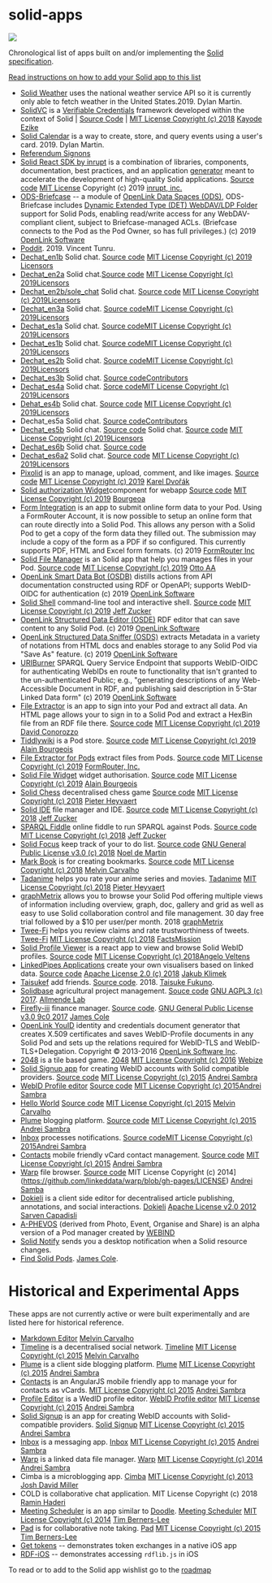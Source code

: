 # solid-apps
[![](https://img.shields.io/badge/project-Solid-7C4DFF.svg?style=flat-square)](https://github.com/solid/solid)

Chronological list of apps built on and/or implementing the [Solid specification](https://github.com/solid/specification).

[Read instructions on how to add your Solid app to this list](https://github.com/solid/solid-apps/blob/master/How-to-add-an-App.md)

* [Solid Weather](https://bitbucket.org/dylanmartin/solidweatherapp/src/master/) uses the national weather service API so it is currently only able to fetch weather in the United States.2019. Dylan Martin.
* [SolidVC](https://github.com/kezike/solid-vc) is a [Verifiable Credentials](https://w3c.github.io/vc-data-model/) framework developed within the context of Solid | [Source Code](https://github.com/kezike/solid-vc) | [MIT License Copyright (c) 2018](https://github.com/kezike/solid-vc/blob/master/LICENSE) [Kayode Ezike](https://github.com/kezike)
* [Solid Calendar](https://bitbucket.org/dylanmartin/solidcalendar/src/master/) is a way to create, store, and query events using a user's card. 2019. Dylan Martin.
* [Referendum Signons](https://referendum.signons.fr)
* [Solid React SDK by inrupt](https://github.com/inrupt/solid-react-sdk) is a combination of libraries, components, documentation, best practices, and an application [generator](https://generator.inrupt.com) meant to accelerate the development of high-quality Solid applications. [Source code](https://github.com/inrupt/generator-solid-react) [MIT License](https://github.com/inrupt/solid-react-sdk/blob/master/LICENSE.md) Copyright (c) 2019 [inrupt, inc.](https://inrupt.com/)
* [ODS-Briefcase](http://ods.openlinksw.com/wiki/ODS/OdsBriefcase) -- a module of [OpenLink Data Spaces (ODS)](http://ods.openlinksw.com/wiki/ODS/), ODS-Briefcase includes [Dynamic Extended Type (DET) WebDAV/LDP Folder](https://medium.com/virtuoso-blog/d25ab3dd27d9) support for Solid Pods, enabling read/write access for any WebDAV-compliant client, subject to Briefcase-managed ACLs. (Briefcase connects to the Pod as the Pod Owner, so has full privileges.) (c) 2019 [OpenLink Software](http://www.openlinksw.com)
* [Poddit](https://vincenttunru.gitlab.io/poddit/). 2019. Vincent Tunru.
* [Dechat_en1b](https://arquisoft.github.io/dechat_en1b/) Solid chat. [Source code](https://github.com/Arquisoft/dechat_en1b) [MIT License Copyright (c) 2019](https://github.com/Arquisoft/dechat_en1b/blob/master/LICENSE) [Licensors](https://github.com/Arquisoft/dechat_en1b/graphs/contributors)
* [Dechat_en2a](https://arquisoft.github.io/dechat_en2a/) Solid chat.[Source code](https://github.com/Arquisoft/dechat_en2a) [MIT License Copyright (c) 2019](https://github.com/Arquisoft/dechat_en2a/blob/master/LICENSE)[Licensors](https://github.com/Arquisoft/dechat_en2a/graphs/contributors)
* [Dechat_en2b/sole_chat](https://arquisoft.github.io/sole_chat/) Solid chat. [Source code](https://github.com/Arquisoft/sole_chat) [MIT License Copyright (c) 2019](https://github.com/Arquisoft/sole_chat/blob/master/LICENSE)[Licensors](https://github.com/Arquisoft/sole_chat/graphs/contributors)
* [Dechat_en3a](https://arquisoft.github.io/dechat_en3a/) Solid chat. [Source code](https://github.com/Arquisoft/dechat_en3a)[MIT License Copyright (c) 2019](https://github.com/Arquisoft/dechat_en3a/blob/master/LICENSE)[Licensors](https://github.com/Arquisoft/dechat_en3a/graphs/contributors)
* [Dechat_es1a](https://arquisoft.github.io/dechat_es1a/) Solid chat. [Source code](https://github.com/Arquisoft/dechat_es1a)[MIT License Copyright (c) 2019](https://github.com/Arquisoft/dechat_es1a/blob/master/LICENSE)[Licensors](https://github.com/Arquisoft/dechat_es1a/graphs/contributors)
* [Dechat_es1b](https://arquisoft.github.io/dechat_es1b/) Solid chat. [Source code](https://github.com/Arquisoft/dechat_es1b)[MIT License Copyright (c) 2019](https://github.com/Arquisoft/dechat_es1b/blob/master/LICENSE)[Licensors](https://github.com/Arquisoft/dechat_es1b/graphs/contributors)
* [Dechat_es2b](https://arquisoft.github.io/dechat_es2b/) Solid chat. [Source code](https://github.com/Arquisoft/dechat_es2b)[MIT License Copyright (c) 2019](https://github.com/Arquisoft/dechat_es2b/blob/master/LICENSE)[Licensors](https://github.com/Arquisoft/dechat_es2b/graphs/contributors) 
* [Dechat_es3b](https://arquisoft.github.io/dechat_es3b/) Solid chat. [Source code](https://github.com/Arquisoft/dechat_es3b)[Contributors](https://github.com/Arquisoft/dechat_es3b/graphs/contributors)
* [Dechat_es4a](https://arquisoft.github.io/dechat_es4a/) Solid chat. [Sorce code](https://github.com/Arquisoft/dechat_es4a)[MIT License Copyright (c) 2019](https://github.com/Arquisoft/dechat_es4a/blob/master/LICENSE)[Licensors](https://github.com/Arquisoft/dechat_es4a/graphs/contributors)
* [Dehat_es4b](https://arquisoft.github.io/dechat_es4b/app/) Solid chat. [Source code](https://github.com/Arquisoft/dechat_es4b) [MIT License Copyright (c) 2019](https://github.com/Arquisoft/dechat_es4b/blob/master/LICENSE)[Licensors](https://github.com/Arquisoft/dechat_es4b/graphs/contributors)
* Dechat_es5a Solid chat. [Source code](https://github.com/Arquisoft/dechat_es5a)[Contributors](https://github.com/Arquisoft/dechat_es5a/graphs/contributors)
* [Dechat_es5b](https://arquisoft.github.io/dechat_es5b/) Solid chat. [Source code](https://github.com/Arquisoft/dechat_es5b) Solid chat. [Source code](https://github.com/Arquisoft/dechat_es6a2) [MIT License Copyright (c) 2019](https://github.com/Arquisoft/dechat_es6a2/blob/master/LICENSE)[Licensors](https://github.com/Arquisoft/dechat_es6a2/graphs/contributors)
* [Dechat_es6b](https://arquisoft.github.io/DeChat_es6b/) Solid chat. [Source code](https://github.com/Arquisoft/DeChat_es6b) 
* [Dechat_es6a2](https://arquisoft.github.io/dechat_es6a2/) Solid chat. [Source code](https://github.com/Arquisoft/dechat_es6a2) [MIT License Copyright (c) 2019](https://github.com/Arquisoft/dechat_es6a2/blob/master/LICENSE)[Licensors](https://github.com/Arquisoft/dechat_es6a2/graphs/contributors)
* [Pixolid](https://pixolid.netlify.com/) is an app to manage, upload, comment, and like images. [Source code](https://github.com/carloss8/pixolid) [MIT License Copyright (c) 2019](https://github.com/carloss8/pixolid/blob/master/LICENSE) [Karel Dvořák](https://github.com/carloss8)
* [Solid authorization Widget](https://bourgeoa.solid.community/public/solid-file-widget/)component for webapp [Source code](https://github.com/bourgeoa/solid-file-widget) [MIT License Copyright (c) 2019](https://github.com/bourgeoa/solid-file-widget/blob/master/LICENSE) [Bourgeoa](https://github.com/bourgeoa) 
* [Form Integration](https://www.formrouter.com/solid-project-pod-pdf-form-integration/online_forms_solid_pod.htm) is an app to submit online form data to your Pod. Using a FormRouter Account, it is now possible to setup an online form that can route directly into a Solid Pod. This allows any person with a Solid Pod to get a copy of the form data they filled out. The submission may include a copy of the form as a PDF if so configured. This currently supports PDF, HTML and Excel form formats. (c) 2019 [FormRouter Inc](https://www.formrouter.com)
* [Solid File Manager](https://otto-aa.github.io/solid-filemanager/) is an Solid app that help you manages files in your Pod. [Source code](https://github.com/Otto-AA/solid-filemanager) [MIT License Copyright (c) 2019](https://github.com/Otto-AA/solid-filemanager/blob/master/LICENSE) [Otto AA](https://github.com/Otto-AA)
* [OpenLink Smart Data Bot (OSDB)](http://osdb.openlinksw.com) distills actions from API documentation constructed using RDF or OpenAPI; supports WebID-OIDC for authentication (c) 2019 [OpenLink Software](http://www.openlinksw.com)
* [Solid Shell](https://github.com/jeff-zucker/solid-shell) command-line tool and interactive shell. [Source code](https://github.com/jeff-zucker/solid-shell) [MIT License Copyright (c) 2019](https://github.com/jeff-zucker/solid-shell/blob/master/LICENSE) [Jeff Zucker](https://github.com/jeff-zucker)
* [OpenLink Structured Data Editor (OSDE)](http://osde.openlinksw.com) RDF editor that can save content to any Solid Pod. (c) 2019 [OpenLink Software](http://www.openlinksw.com)  
* [OpenLink Structured Data Sniffer (OSDS)](http://osds.openlinksw.com) extracts Metadata in a variety of notations from HTML docs and enables storage to any Solid Pod via "Save As" feature. (c) 2019 [OpenLink Software](http://www.openlinksw.com)
* [URIBurner](http://linkeddata.uriburner.com/sparql) SPARQL Query Service Endpoint that supports WebID-OIDC for authenticating WebIDs en route to functionality that isn't granted to the un-authenticated Public; e.g., "generating descriptions of any Web-Accessible Document in RDF, and publishing said description in 5-Star Linked Data form" (c) 2019 [OpenLink Software](http://www.openlinksw.com)
* [File Extractor](https://formrouter.solid.community/public/FileExtraction/) is an app to sign into your Pod and extract all data. An HTML page allows your to sign in to a Solid Pod and extract a HexBin file from an RDF file there. [Source code](https://github.com/dconorozzo/Solid-RDF-HexBin-File-Extraction) [MIT License Copyright (c) 2019](https://github.com/dconorozzo/Solid-RDF-HexBin-File-Extraction/blob/master/LICENSE) [David Conorozzo](https://github.com/dconorozzo)
* [Tiddlywiki](https://bourgeoa.solid.community/public/tiddlywiki) is a Pod store. [Source code](https://github.com/bourgeoa/tiddlywiki-node-solid-server) [MIT License Copyright (c) 2019](https://github.com/bourgeoa/tiddlywiki-node-solid-server/blob/master/LICENSE) [Alain Bourgeois](https://github.com/bourgeoa)
* [File Extractor for Pods](https://github.com/dconorozzo/Solid-RDF-HexBin-File-Extraction) extract files from Pods. [Source code]() [MIT License Copyright (c) 2019](https://github.com/dconorozzo/Solid-RDF-HexBin-File-Extraction/blob/master/LICENSE) [FormRouter, Inc.](www.formrouter.com)
* [Solid File Widget](https://bourgeoa.solid.community/public/solid-file-widget/) widget authorisation. [Source code](https://github.com/bourgeoa/solid-file-widget) [MIT License Copyright (c) 2019](https://github.com/bourgeoa/solid-file-widget/blob/master/LICENSE) [Alain Bourgeois](https://github.com/bourgeoa)
* [Solid Chess](https://pheyvaer.github.io/solid-chess/) decentralised chess game [Source code](https://github.com/pheyvaer/solid-chess) [MIT License Copyright (c) 2018](https://github.com/pheyvaer/solid-chess/blob/master/LICENSE.md) [Pieter Heyvaert](https://github.com/pheyvaer)
* [Solid IDE](https://jeff-zucker.github.io/solid-ide/) file manager and IDE. [Source code](https://github.com/jeff-zucker/solid-ide) [MIT License Copyright (c) 2018](https://github.com/jeff-zucker/solid-ide/blob/master/LICENSE) [Jeff Zucker](https://github.com/jeff-zucker)
* [SPARQL Fiddle](https://jeff-zucker.github.io/sparql-fiddle/) online fiddle to run SPARQL against  Pods. [Source code](https://github.com/jeff-zucker/sparql-fiddle) [MIT License Copyright (c) 2018](https://github.com/jeff-zucker/sparql-fiddle/blob/master/LICENSE) [Jeff Zucker](https://github.com/jeff-zucker) 
* [Solid Focus](https://noeldemartin.github.io/solid-focus/) keep track of your to do list. [Source code](https://github.com/NoelDeMartin/solid-focus) [GNU General Public License v3.0 (c) 2018](https://github.com/NoelDeMartin/solid-focus/blob/master/LICENSE) [Noel de Martin](https://github.com/NoelDeMartin)
* [Mark Book](https://markbook.org) is for creating bookmarks. [Source code](https://github.com/melvincarvalho/solid-bookmark) [MIT License Copyright (c) 2018](https://github.com/melvincarvalho/solid-bookmark/blob/gh-pages/LICENSE) [Melvin Carvalho](https://github.com/melvincarvalho) 
* [Tadanime](https://pheyvaer.github.io/tadanime/index.html) helps you rate your anime series and movies. [Tadanime](https://github.com/pheyvaer/tadanime) [MIT License Copyright (c) 2018](https://github.com/pheyvaer/tadanime/blob/master/LICENSE.md) [Pieter Heyvaert](https://github.com/pheyvaer)
* [graphMetrix](https://graphmetrix.net/#/) allows you to browse your Solid Pod offering multiple views of information including overview, graph, doc, gallery and grid as well as easy to use Solid collaboration control and file management. 30 day free trial followed by a $10 per user/per month. 2018 [graphMetrix](https://graphmetrix.com/#/solid)
* [Twee-Fi](https://factsmission.github.io/twee-fi/) helps you review claims and rate trustworthiness of tweets. [Twee-Fi](https://github.com/factsmission/twee-fi) [MIT License Copyright (c) 2018](https://github.com/factsmission/twee-fi/blob/master/LICENSE) [FactsMission](https://factsmission.com)
* [Solid Profile Viewer](https://profiles.veltens.org) is a react app to view and browse Solid WebID profiles. [Source code](https://gitlab.com/angelo-v/solid-profile-viewer) [MIT License Copyright (c) 2018](https://gitlab.com/angelo-v/solid-profile-viewer/blob/master/LICENSE)[Angelo Veltens](https://gitlab.com/angelo-v)
* [LinkedPipes Applications](https://applications.linkedpipes.com) create your own visualisers based on linked data. [Source code](https://github.com/linkedpipes/applications) [Apache License 2.0 (c) 2018](https://github.com/linkedpipes/applications/blob/master/LICENSE) [Jakub Klimek](https://github.com/jakubklimek)
* [Taisukef](https://taisukef.github.io/solid-addfriend/) add friends. [Source code](https://github.com/taisukef/solid-addfriend/tree/master). 2018. [Taisuke Fukuno](https://github.com/taisukef). 
* [Solidbase](https://app.solidbase.info) agricultural project management. [Souce code](https://lab.allmende.io/solidbase/solidbase) [GNU AGPL3 (c) 2017](https://lab.allmende.io/solidbase/solidbase/blob/master/LICENSE). [Allmende Lab](https://lab.allmende.io)
* [Firefly-iii](https://github.com/firefly-iii/firefly-iii) finance manager. [Source code](https://github.com/firefly-iii/firefly-iii). [GNU General Public License v3.0 9c0 2017](https://github.com/firefly-iii/firefly-iii/blob/master/LICENSE) [James Cole](https://github.com/JC5) 
* [OpenLink YouID](http://youid.openlinksw.com) identity and credentials document generator that creates X.509 certificates and saves WebID-Profile documents in any Solid Pod and sets up the relations required for WebID-TLS and WebID-TLS+Delegation. Copyright © 2013-2016 [OpenLink Software Inc](http://openlinksw.com).
* [2048](http://webize.github.io/2048/) is a tile based game. [2048](https://github.com/webize/2048) [MIT License Copyright (c) 2016](https://github.com/webize/2048/blob/master/LICENSE) [Webize](https://github.com/webize)
* [Solid Signup app](https://github.com/solid/solid-signup) for creating WebID accounts with Solid compatible providers. [Source code](https://github.com/solid/solid-signup) [MIT License Copyright (c) 2015](https://github.com/solid/solid-signup/blob/gh-pages/LICENSE) [Andrei Sambra](https://github.com/deiu)
* [WebID Profile editor](https://linkeddata.github.io/profile-editor/) [Source code](https://github.com/linkeddata/profile-editor) [MIT License Copyright (c) 2015](https://github.com/linkeddata/profile-editor/blob/master/LICENSE)[Andrei Sambra](https://github.com/deiu)
* [Hello World](https://melvincarvalho.github.io/helloworld/) [Source code](https://github.com/melvincarvalho/helloworld) [MIT License Copyright (c) 2015](https://github.com/melvincarvalho/helloworld/blob/gh-pages/LICENSE) [Melvin Carvalho](https://github.com/melvincarvalho) 
* [Plume](https://thewebalyst.solid.community/plume/) blogging platform. [Source code](https://github.com/theWebalyst/solid-plume/) [MIT License Copyright (c) 2015](https://github.com/theWebalyst/solid-plume/blob/gh-pages/LICENSE) [Andrei Sambra](https://github.com/deiu)
* [Inbox](https://solid.github.io/solid-inbox/) processes notifications. [Source code](https://github.com/solid/solid-inbox/)[MIT License Copyright (c) 2015](https://github.com/solid/solid-inbox/blob/gh-pages/LICENSE)[Andrei Sambra](https://github.com/deiu)
* [Contacts](https://github.com/linkeddata/contacts) mobile friendly vCard contact management. [Source code]() [MIT License Copyright (c) 2015](https://github.com/linkeddata/contacts/blob/master/LICENSE) [Andrei Sambra](https://github.com/deiu)
* [Warp](https://linkeddata.github.io/warp/) file browser. [Source code](https://github.com/linkeddata/warp) MIT License Copyright (c) 2014](https://github.com/linkeddata/warp/blob/gh-pages/LICENSE) [Andrei Samba](https://github.com/deiu)
* [Dokieli](https://dokie.li) is a client side editor for decentralised article publishing, annotations, and social interactions. [Dokieli](https://github.com/linkeddata/dokieli) [Apache License v2.0 2012](https://github.com/linkeddata/dokieli/blob/master/LICENSE) [Sarven Capadisli](https://github.com/csarven)
* [A-PHEVOS](https://phevos.tk) (derived from Photo, Event, Organise and Share) is an alpha version of a Pod manager created by [WEBIND](https://www.webind.de/)
* [Solid Notify](https://solid-notify.5apps.com/) sends you a desktop notification when a Solid resource changes. 
* [Find Solid Pods](https://findsolidpods.com). [James Cole](https://github.com/JC5). 

# Historical and Experimental Apps 

These apps are not currently active or were built experimentally and are listed here for historical reference. 

* [Markdown Editor](https://melvincarvalho.github.com/markdown-editor) [Melvin Carvalho](https://github.com/melvincarvalho)
* [Timeline](http://solid-social.github.io/timeline/) is a decentralised social network. [Timeline](https://github.com/solid-social/timeline) [MIT License Copyright (c) 2015](https://github.com/solid-social/timeline/blob/master/LICENSE) [Melvin Carvalho](https://github.com/melvincarvalho) 
* [Plume](https://deiu.github.io/solid-plume) is a client side blogging platform. [Plume](https://github.com/deiu/solid-plume/) [MIT License Copyright (c) 2015](https://github.com/deiu/solid-plume/blob/gh-pages/LICENSE) [Andrei Sambra](https://github.com/deiu) 
* [Contacts](https://linkeddata.github.io/contacts/) is an AngularJS mobile friendly app to manage your for contacts as vCards. [MIT License Copyright (c) 2015](https://github.com/linkeddata/contacts/blob/master/LICENSE) [Andrei Sambra](https://github.com/deiu) 
* [Profile Editor](https://linkeddata.github.io/profile-editor/) is a WedID profile editor. [WebID Profile editor](https://github.com/linkeddata/profile-editor) [MIT License Copyright (c) 2015](https://github.com/linkeddata/profile-editor/blob/master/LICENSE) [Andrei Sambra](https://github.com/deiu) 
* [Solid Signup](https://solid.github.io/solid-signup/) is an app for creating WebID accounts with Solid-compatible providers. [Solid Signup](https://github.com/solid/solid-signup) [MIT License Copyright (c) 2015](https://github.com/solid/solid-signup/blob/gh-pages/LICENSE) [Andrei Sambra](https://github.com/deiu) 
* [Inbox](https://solid.github.io/solid-inbox/) is a messaging app. [Inbox](https://github.com/solid/solid-inbox/) [MIT License Copyright (c) 2015](https://github.com/solid/solid-inbox/blob/gh-pages/LICENSE) [Andrei Sambra](https://github.com/deiu)
* [Warp](https://linkeddata.github.io/warp/) is a linked data file manager. [Warp](https://github.com/linkeddata/warp) [MIT License Copyright (c) 2014](https://github.com/linkeddata/warp/blob/gh-pages/LICENSE) [Andrei Sambra](https://github.com/deiu) 
* Cimba is a microblogging app. [Cimba](https://github.com/linkeddata/cimba) [MIT License Copyright (c) 2013](https://github.com/linkeddata/cimba/blob/master/LICENSE) [Josh David Miller](https://github.com/joshdmiller) 
*   COLD is collaborative chat application. MIT License Copyright (c) 2018 [Ramin Haderi](https://github.com/raminghaderi)
* [Meeting Scheduler](https://linkeddata.github.io/app-schedule) is an app similar to [Doodle](http://doodle.com/). [Meeting Scheduler](https://github.com/linkeddata/app-schedule) [MIT License Copyright (c) 2014](https://github.com/linkeddata/app-schedule/blob/gh-pages/LICENSE) [Tim Berners-Lee](https://github.com/timbl)
* [Pad](https://timbl.github.io/pad/) is for collaborative note taking. [Pad](https://github.com/timbl/pad) [MIT License Copyright (c) 2015](https://github.com/timbl/pad/blob/master/LICENSE) [Tim Berners-Lee](https://github.com/timbl)
* [Get tokens](https://github.com/wrmack/Get-tokens) -- demonstrates token exchanges in a native iOS app 
* [RDF-iOS](https://github.com/wrmack/RDF-iOS) -- demonstrates accessing `rdflib.js` in iOS 
  

To read or to add to the Solid app wishlist go to the [roadmap](https://github.com/solid/information/blob/master/solid-roadmap.md)

